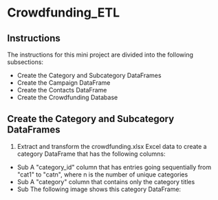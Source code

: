 # Crowdfunding_ETL

## Instructions
The instructions for this mini project are divided into the following subsections:

* Create the Category and Subcategory DataFrames
* Create the Campaign DataFrame
* Create the Contacts DataFrame
* Create the Crowdfunding Database

## Create the Category and Subcategory DataFrames
1. Extract and transform the crowdfunding.xlsx Excel data to create a category DataFrame that has the following columns:
 * Sub A "category_id" column that has entries going sequentially from "cat1" to "catn", where n is the number of unique categories
 * Sub A "category" column that contains only the category titles
 * Sub The following image shows this category DataFrame:
